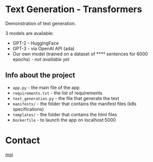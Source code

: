# Text Generation - Transformers

Demonstration of text generation.

3 models are available:
* GPT-2 - HuggingFace
* GPT-3 - via OpenAI API (ada)
* Our own model (trained on a dataset of **** sentences for 6000 epochs) - _not available yet_

## Info about the project

* `app.py` - the main file of the app
* `requirements.txt` - the list of requirements
* `text_generation.py` - the file that generate the text
* `manifests/` - the folder that contains the manifest files (k8s specifications) 
* `templates/` - the folder that contains the html files
* `Dockerfile` - to launch the app on localhost:5000


# Contact
[moi](https://www.linkedin.com/in/kenan-gonnot/)
